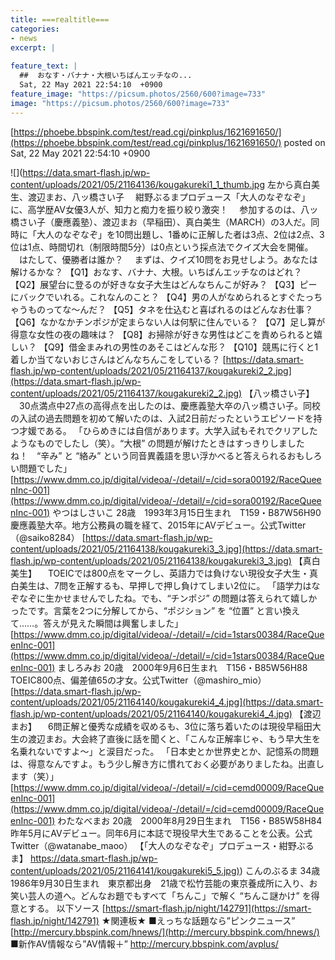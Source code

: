 ```yaml
---
title: ===realtitle===
categories:
- news
excerpt: |
  
feature_text: |
  ##  おなす・バナナ・大根いちばんエッチなの...
  Sat, 22 May 2021 22:54:10  +0900
feature_image: "https://picsum.photos/2560/600?image=733"
image: "https://picsum.photos/2560/600?image=733"
---
```


[https://phoebe.bbspink.com/test/read.cgi/pinkplus/1621691650/](https://phoebe.bbspink.com/test/read.cgi/pinkplus/1621691650/)
posted on Sat, 22 May 2021 22:54:10  +0900

<!--more-->

![](https://data.smart-flash.jp/wp-content/uploads/2021/05/21164136/kougakureki1_1_thumb.jpg 左から真白美生、渡辺まお、八ッ橋さい子 　紺野ぶるまプロデュース「大人のなぞなぞ」に、高学歴AV女優3人が、知力と痴力を振り絞り激突！ 　参加するのは、八ッ橋さい子（慶應義塾）、渡辺まお（早稲田）、真白美生（MARCH）の3人だ。同時に「大人のなぞなぞ」を10問出題し、1番めに正解した者は3点、2位は2点、3位は1点、時間切れ（制限時間5分）は0点という採点法でクイズ大会を開催。 　はたして、優勝者は誰か？ 　まずは、クイズ10問をお見せしよう。あなたは解けるかな？ 【Q1】おなす、バナナ、大根。いちばんエッチなのはどれ？ 【Q2】展望台に登るのが好きな女子大生はどんなちんこが好み？ 【Q3】ピーにバックでいれる。これなんのこと？ 【Q4】男の人がなめられるとすぐたっちゃうものってな〜んだ？ 【Q5】タネを仕込むと喜ばれるのはどんなお仕事？ 【Q6】なかなかチンポジが定まらない人は何駅に住んでいる？ 【Q7】足し算が得意な女性の夜の趣味は？ 【Q8】お掃除が好きな男性はどこを責められると嬉しい？ 【Q9】借金まみれの男性のあそこはどんな形？ 【Q10】競馬に行くと1着しか当てないおじさんはどんなちんこをしている？ [https://data.smart-flash.jp/wp-content/uploads/2021/05/21164137/kougakureki2_2.jpg](https://data.smart-flash.jp/wp-content/uploads/2021/05/21164137/kougakureki2_2.jpg) 【八ッ橋さい子】 　30点満点中27点の高得点を出したのは、慶應義塾大卒の八ッ橋さい子。同校の入試の過去問題を初めて解いたのは、入試2日前だったというエピソードを持つ才媛である。 「ひらめきには自信があります。大学入試もそれでクリアしたようなものでしたし（笑）。“大根” の問題が解けたときはすっきりしましたね！　“辛み” と “絡み” という同音異義語を思い浮かべると答えられるおもしろい問題でした」 [https://www.dmm.co.jp/digital/videoa/-/detail/=/cid=sora00192/RaceQueenInc-001](https://www.dmm.co.jp/digital/videoa/-/detail/=/cid=sora00192/RaceQueenInc-001) やつはしさいこ 28歳　1993年3月15日生まれ　T159・B87W56H90　慶應義塾大卒。地方公務員の職を経て、2015年にAVデビュー。公式Twitter（@saiko8284） [https://data.smart-flash.jp/wp-content/uploads/2021/05/21164138/kougakureki3_3.jpg](https://data.smart-flash.jp/wp-content/uploads/2021/05/21164138/kougakureki3_3.jpg) 【真白美生】 　TOEICでは800点をマークし、英語力では負けない現役女子大生・真白美生は、7問を正解するも、早押しで押し負けてしまい2位に。 「語学力はなぞなぞに生かせませんでしたね。でも、“チンポジ” の問題は答えられて嬉しかったです。言葉を2つに分解してから、“ポジション” を “位置” と言い換えて……。答えが見えた瞬間は興奮しました」 [https://www.dmm.co.jp/digital/videoa/-/detail/=/cid=1stars00384/RaceQueenInc-001](https://www.dmm.co.jp/digital/videoa/-/detail/=/cid=1stars00384/RaceQueenInc-001) ましろみお 20歳　2000年9月6日生まれ　T156・B85W56H88　TOEIC800点、偏差値65の才女。公式Twitter（@mashiro_mio） [https://data.smart-flash.jp/wp-content/uploads/2021/05/21164140/kougakureki4_4.jpg](https://data.smart-flash.jp/wp-content/uploads/2021/05/21164140/kougakureki4_4.jpg) 【渡辺まお】 　6問正解と優秀な成績を収めるも、3位に落ち着いたのは現役早稲田大生の渡辺まお。大会終了直後に話を聞くと、「こんな正解率じゃ、もう早大生を名乗れないですよ〜」と涙目だった。 「日本史とか世界史とか、記憶系の問題は、得意なんですよ。もう少し解き方に慣れておく必要がありましたね。出直します（笑）」 [https://www.dmm.co.jp/digital/videoa/-/detail/=/cid=cemd00009/RaceQueenInc-001](https://www.dmm.co.jp/digital/videoa/-/detail/=/cid=cemd00009/RaceQueenInc-001) わたなべまお 20歳　2000年8月29日生まれ　T156・B85W58H84　昨年5月にAVデビュー。同年6月に本誌で現役早大生であることを公表。公式Twitter（@watanabe_maoo） 【「大人のなぞなぞ」プロデュース・紺野ぶるま】 [https://data.smart-flash.jp/wp-content/uploads/2021/05/21164141/kougakureki5_5.jpg)](https://data.smart-flash.jp/wp-content/uploads/2021/05/21164141/kougakureki5_5.jpg)) こんのぶるま 34歳　1986年9月30日生まれ　東京都出身　21歳で松竹芸能の東京養成所に入り、お笑い芸人の道へ。どんなお題でもすべて「ちんこ」で解く “ちんこ謎かけ” を得意とする。 以下ソース [https://smart-flash.jp/night/142791](https://smart-flash.jp/night/142791) ★関連板★ ■えっちな話題なら”ピンクニュース” [http://mercury.bbspink.com/hnews/](http://mercury.bbspink.com/hnews/) ■新作AV情報なら”AV情報＋” http://mercury.bbspink.com/avplus/
